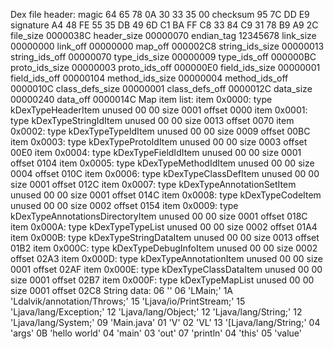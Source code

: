 Dex file header:
  magic             64 65 78 0A 30 33 35 00
  checksum          95 7C DD E9
  signature         A4 48 FE 55 35 DB 49 6D C1 BA FF C8 33 84 C9 31 78 B9 A9 2C
  file_size         0000038C
  header_size       00000070
  endian_tag        12345678
  link_size         00000000
  link_off          00000000
  map_off           000002C8
  string_ids_size   00000013
  string_ids_off    00000070
  type_ids_size     00000009
  type_ids_off      000000BC
  proto_ids_size    00000003
  proto_ids_off     000000E0
  field_ids_size    00000001
  field_ids_off     00000104
  method_ids_size   00000004
  method_ids_off    0000010C
  class_defs_size   00000001
  class_defs_off    0000012C
  data_size         00000240
  data_off          0000014C
Map item list:
  item 0x0000:
    type      kDexTypeHeaderItem
    unused    00 00
    size      0001
    offset    0000
  item 0x0001:
    type      kDexTypeStringIdItem
    unused    00 00
    size      0013
    offset    0070
  item 0x0002:
    type      kDexTypeTypeIdItem
    unused    00 00
    size      0009
    offset    00BC
  item 0x0003:
    type      kDexTypeProtoIdItem
    unused    00 00
    size      0003
    offset    00E0
  item 0x0004:
    type      kDexTypeFieldIdItem
    unused    00 00
    size      0001
    offset    0104
  item 0x0005:
    type      kDexTypeMethodIdItem
    unused    00 00
    size      0004
    offset    010C
  item 0x0006:
    type      kDexTypeClassDefItem
    unused    00 00
    size      0001
    offset    012C
  item 0x0007:
    type      kDexTypeAnnotationSetItem
    unused    00 00
    size      0001
    offset    014C
  item 0x0008:
    type      kDexTypeCodeItem
    unused    00 00
    size      0002
    offset    0154
  item 0x0009:
    type      kDexTypeAnnotationsDirectoryItem
    unused    00 00
    size      0001
    offset    018C
  item 0x000A:
    type      kDexTypeTypeList
    unused    00 00
    size      0002
    offset    01A4
  item 0x000B:
    type      kDexTypeStringDataItem
    unused    00 00
    size      0013
    offset    01B2
  item 0x000C:
    type      kDexTypeDebugInfoItem
    unused    00 00
    size      0002
    offset    02A3
  item 0x000D:
    type      kDexTypeAnnotationItem
    unused    00 00
    size      0001
    offset    02AF
  item 0x000E:
    type      kDexTypeClassDataItem
    unused    00 00
    size      0001
    offset    02B7
  item 0x000F:
    type      kDexTypeMapList
    unused    00 00
    size      0001
    offset    02C8
String data:
  06  '<init>'
  06  'LMain;'
  1A  'Ldalvik/annotation/Throws;'
  15  'Ljava/io/PrintStream;'
  15  'Ljava/lang/Exception;'
  12  'Ljava/lang/Object;'
  12  'Ljava/lang/String;'
  12  'Ljava/lang/System;'
  09  'Main.java'
  01  'V'
  02  'VL'
  13  '[Ljava/lang/String;'
  04  'args'
  0B  'hello world'
  04  'main'
  03  'out'
  07  'println'
  04  'this'
  05  'value'
